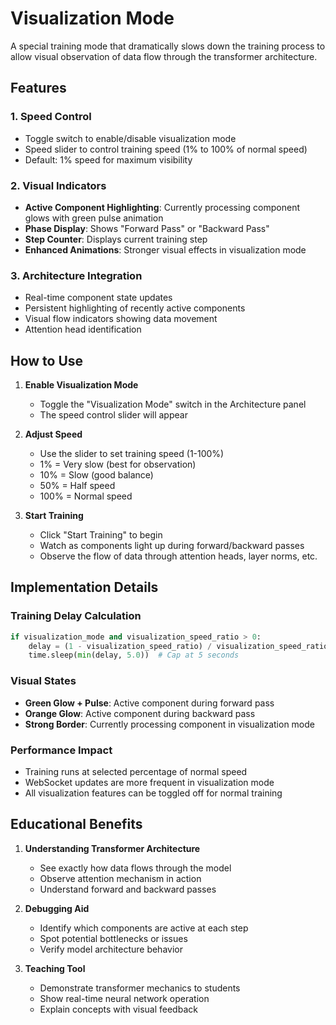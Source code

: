 # Visualization Mode

A special training mode that dramatically slows down the training process to allow visual observation of data flow through the transformer architecture.

## Features

### 1. **Speed Control**
- Toggle switch to enable/disable visualization mode
- Speed slider to control training speed (1% to 100% of normal speed)
- Default: 1% speed for maximum visibility

### 2. **Visual Indicators**
- **Active Component Highlighting**: Currently processing component glows with green pulse animation
- **Phase Display**: Shows "Forward Pass" or "Backward Pass" 
- **Step Counter**: Displays current training step
- **Enhanced Animations**: Stronger visual effects in visualization mode

### 3. **Architecture Integration**
- Real-time component state updates
- Persistent highlighting of recently active components
- Visual flow indicators showing data movement
- Attention head identification

## How to Use

1. **Enable Visualization Mode**
   - Toggle the "Visualization Mode" switch in the Architecture panel
   - The speed control slider will appear

2. **Adjust Speed**
   - Use the slider to set training speed (1-100%)
   - 1% = Very slow (best for observation)
   - 10% = Slow (good balance)
   - 50% = Half speed
   - 100% = Normal speed

3. **Start Training**
   - Click "Start Training" to begin
   - Watch as components light up during forward/backward passes
   - Observe the flow of data through attention heads, layer norms, etc.

## Implementation Details

### Training Delay Calculation
```python
if visualization_mode and visualization_speed_ratio > 0:
    delay = (1 - visualization_speed_ratio) / visualization_speed_ratio * 0.1
    time.sleep(min(delay, 5.0))  # Cap at 5 seconds
```

### Visual States
- **Green Glow + Pulse**: Active component during forward pass
- **Orange Glow**: Active component during backward pass
- **Strong Border**: Currently processing component in visualization mode

### Performance Impact
- Training runs at selected percentage of normal speed
- WebSocket updates are more frequent in visualization mode
- All visualization features can be toggled off for normal training

## Educational Benefits

1. **Understanding Transformer Architecture**
   - See exactly how data flows through the model
   - Observe attention mechanism in action
   - Understand forward and backward passes

2. **Debugging Aid**
   - Identify which components are active at each step
   - Spot potential bottlenecks or issues
   - Verify model architecture behavior

3. **Teaching Tool**
   - Demonstrate transformer mechanics to students
   - Show real-time neural network operation
   - Explain concepts with visual feedback